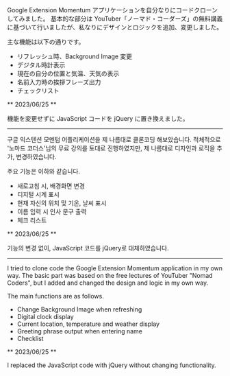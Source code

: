 Google Extension Momentum アプリケーションを自分なりにコードクローンしてみました。
基本的な部分は YouTuber「ノーマド・コーダーズ」の無料講義に基づいて行いましたが、私なりにデザインとロジックを追加、変更しました。

主な機能は以下の通りです。

- リフレッシュ時、Background Image 変更
- デジタル時計表示
- 現在の自分の位置と気温、天気の表示
- 名前入力時の挨拶フレーズ出力
- チェックリスト

** 2023/06/25 **

機能を変更せずに JavaScript コードを jQuery に置き換えました。

---

구글 익스텐션 모멘텀 어플리케이션을 제 나름대로 클론코딩 해보았습니다.
적체적으로 '노마드 코더스'님의 무료 강의를 토대로 진행하였지만, 제 나름대로 디자인과 로직을 추가, 변경하였습니다.

주요 기능은 이하와 같습니다.

- 새로고침 시, 배경화면 변경
- 디지털 시계 표시
- 현재 자신의 위치 및 기온, 날씨 표시
- 이름 입력 시 인사 문구 출력
- 체크 리스트

** 2023/06/25 **

기능의 변경 없이, JavaScript 코드를 jQuery로 대체하였습니다.

---

I tried to clone code the Google Extension Momentum application in my own way.
The basic part was based on the free lectures of YouTuber "Nomad Coders", but I added and changed the design and logic in my own way.

The main functions are as follows.

- Change Background Image when refreshing
- Digital clock display
- Current location, temperature and weather display
- Greeting phrase output when entering name
- Checklist

** 2023/06/25 **

I replaced the JavaScript code with jQuery without changing functionality.
